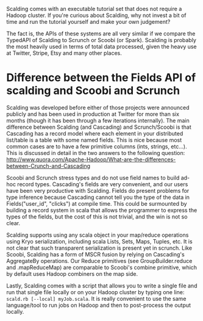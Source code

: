 Scalding comes with an executable tutorial set that does not require a Hadoop
cluster.  If you're curious about Scalding, why not invest a bit of time and run the tutorial
yourself and make your own judgement?

The fact is, the APIs of these systems are all very similar if we compare the TypedAPI of Scalding to Scrunch or Scoobi (or Spark). Scalding is probably the most heavily used in terms of total data processed, given the heavy use at Twitter, Stripe, Etsy and many other places.

# Difference between the Fields API of scalding and Scoobi and Scrunch

Scalding was developed before either of those projects
were announced publicly and has been used in production at Twitter for more than six months
(though it has been through a few iterations internally).
The main difference between Scalding (and Cascading) and Scrunch/Scoobi is that Cascading has
a record model where each element in your distributed list/table is a table with some named
fields.  This is nice because most common cases are to have a few primitive columns (ints, strings,
etc...).  This is discussed in detail in the two answers to the following question:
<http://www.quora.com/Apache-Hadoop/What-are-the-differences-between-Crunch-and-Cascading>

Scoobi and Scrunch stress types and do not
use field names to build ad-hoc record types.  Cascading's fields are very convenient,
and our users have been very productive with Scalding. Fields do present problems for
type inference because Cascading cannot tell you the type of the data in Fields("user_id", "clicks")
at compile time.  This could be surmounted by building a record system in scala that
allows the programmer to express the types of the fields, but the cost of this is not trivial,
and the win is not so clear.

Scalding supports using any scala object in your map/reduce operations using Kryo serialization,
including scala Lists, Sets,
Maps, Tuples, etc.  It is not clear that such transparent serialization is present yet in
scrunch.  Like Scoobi, Scalding has a form of MSCR fusion by relying on Cascading's AggregateBy
operations.  Our Reduce primitives (see GroupBuilder.reduce and .mapReduceMap) are comparable to
Scoobi's combine primitive, which by default uses Hadoop combiners on the map side.

Lastly, Scalding comes with a script that allows you to write a single file and run that
single file locally or on your Hadoop cluster by typing one line: `scald.rb [--local] myJob.scala`.
It is really convenient to use the same language/tool to run jobs on Hadoop and then to post-process
the output locally.
